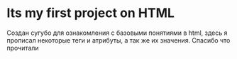 # Its my first project on HTML

Создан сугубо для ознакомления с базовыми понятиями в html, здесь я прописал некоторые теги и атрибуты, а так же их значения. 
Спасибо что прочитали
